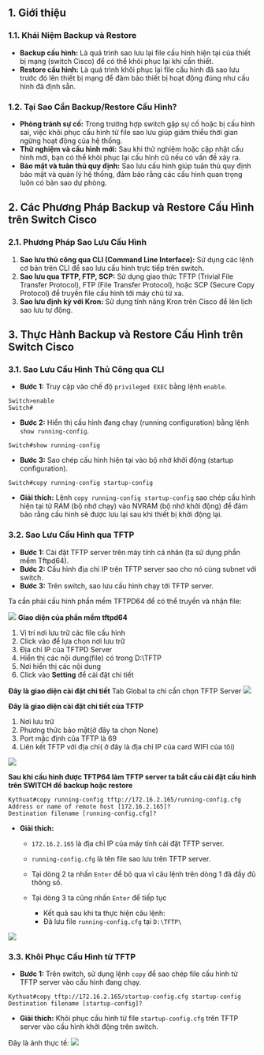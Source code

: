 

## **1. Giới thiệu**

### **1.1. Khái Niệm Backup và Restore**

- **Backup cấu hình:** Là quá trình sao lưu lại file cấu hình hiện tại của thiết bị mạng (switch Cisco) để có thể khôi phục lại khi cần thiết.
- **Restore cấu hình:** Là quá trình khôi phục lại file cấu hình đã sao lưu trước đó lên thiết bị mạng để đảm bảo thiết bị hoạt động đúng như cấu hình đã định sẵn.

### **1.2. Tại Sao Cần Backup/Restore Cấu Hình?**

- **Phòng tránh sự cố:** Trong trường hợp switch gặp sự cố hoặc bị cấu hình sai, việc khôi phục cấu hình từ file sao lưu giúp giảm thiểu thời gian ngừng hoạt động của hệ thống.
- **Thử nghiệm và cấu hình mới:** Sau khi thử nghiệm hoặc cập nhật cấu hình mới, bạn có thể khôi phục lại cấu hình cũ nếu có vấn đề xảy ra.
- **Bảo mật và tuân thủ quy định:** Sao lưu cấu hình giúp tuân thủ quy định bảo mật và quản lý hệ thống, đảm bảo rằng các cấu hình quan trọng luôn có bản sao dự phòng.

## **2. Các Phương Pháp Backup và Restore Cấu Hình trên Switch Cisco**

### **2.1. Phương Pháp Sao Lưu Cấu Hình**

1. **Sao lưu thủ công qua CLI (Command Line Interface):** Sử dụng các lệnh cơ bản trên CLI để sao lưu cấu hình trực tiếp trên switch.
2. **Sao lưu qua TFTP, FTP, SCP:** Sử dụng giao thức TFTP (Trivial File Transfer Protocol), FTP (File Transfer Protocol), hoặc SCP (Secure Copy Protocol) để truyền file cấu hình tới máy chủ từ xa.
3. **Sao lưu định kỳ với Kron:** Sử dụng tính năng Kron trên Cisco để lên lịch sao lưu tự động.



## **3. Thực Hành Backup và Restore Cấu Hình trên Switch Cisco**

### **3.1. Sao Lưu Cấu Hình Thủ Công qua CLI**

- **Bước 1:** Truy cập vào chế độ `privileged EXEC` bằng lệnh `enable`.

```shell
Switch>enable
Switch#
```

- **Bước 2:** Hiển thị cấu hình đang chạy (running configuration) bằng lệnh `show running-config`.

```shell
Switch#show running-config
```

- **Bước 3:** Sao chép cấu hình hiện tại vào bộ nhớ khởi động (startup configuration).

```shell
Switch#copy running-config startup-config
```

- **Giải thích:** Lệnh `copy running-config startup-config` sao chép cấu hình hiện tại từ RAM (bộ nhớ chạy) vào NVRAM (bộ nhớ khởi động) để đảm bảo rằng cấu hình sẽ được lưu lại sau khi thiết bị khởi động lại.

### **3.2. Sao Lưu Cấu Hình qua TFTP**

- **Bước 1:** Cài đặt TFTP server trên máy tính cá nhân (ta sử dụng phần mềm Tftpd64).
- **Bước 2:** Cấu hình địa chỉ IP trên TFTP server sao cho nó cùng subnet với switch.
- **Bước 3:** Trên switch, sao lưu cấu hình chạy tới TFTP server.

Ta cần phải cấu hình phần mềm TFTPD64 để có thể truyền và nhận file:

![](https://img001.prntscr.com/file/img001/VbKz__ytTvmtlT46eFcyBg.png)
**Giao diện của phần mềm tftpd64**
1. Vị trí nơi lưu trữ các file cấu hình
2. Click vào để lựa chọn nơi lưu trữ
3. Địa chỉ IP của TFTPD Server
4. Hiển thị các nội dung(file) có trong D:\TFTP
5. Nơi hiển thị các nội dung
6. Click vào **Setting** để cài đặt chi tiết

**Đây là giao diện cài đặt chi tiết** Tab Global
ta chỉ cần chọn TFTP Server
![](https://img001.prntscr.com/file/img001/wmgkZlHRRL6MPbmXrALHjw.png)

**Đây là giao diện cài đặt chi tiết của TFTP**
1. Nơi lưu trữ 
2. Phương thức bảo mật(ở đây ta chọn None)
3. Port mặc định của TFTP là 69
4. Liên kết TFTP với địa chỉ( ở đây là địa chỉ IP của card WIFI của tôi)


![](https://img001.prntscr.com/file/img001/jo56rs6sRbCwX7rgSIzlWA.png)

**Sau khi cấu hình được TFTP64 làm TFTP server ta bắt cầu cài đặt cấu hình trên SWITCH để backup hoặc restore**
```
Kythuat#copy running-config tftp://172.16.2.165/running-config.cfg
Address or name of remote host [172.16.2.165]?
Destination filename [running-config.cfg]?

```

- **Giải thích:** 
  - `172.16.2.165` là địa chỉ IP của máy tính cài đặt TFTP server.
  - `running-config.cfg` là tên file sao lưu trên TFTP server.
  - Tại dòng 2 ta nhấn `Enter` để bỏ qua vì câu lệnh trên dòng 1 đã đầy đủ thông số.
  - Tại dòng 3 ta cũng nhấn `Enter` để tiếp tục 
   
  
    -  Kết quả sau khi ta thực hiện câu lệnh:
    -  Đã lưu file `running-config.cfg` tại `D:\TFTP\`


![](https://img001.prntscr.com/file/img001/bgWtGWPZSxqfmqT-H21pAg.png)

### **3.3. Khôi Phục Cấu Hình từ TFTP**

- **Bước 1:** Trên switch, sử dụng lệnh `copy` để sao chép file cấu hình từ TFTP server vào cấu hình đang chạy.

```shell
Kythuat#copy tftp://172.16.2.165/startup-config.cfg startup-config
Destination filename [startup-config]?
```

- **Giải thích:** Khôi phục cấu hình từ file `startup-config.cfg` trên TFTP server vào cấu hình khởi động trên switch.

Đây là ảnh thực tế:
![](https://img001.prntscr.com/file/img001/Zd4SB4Y_SZ6TjQUWViYDGw.png)



